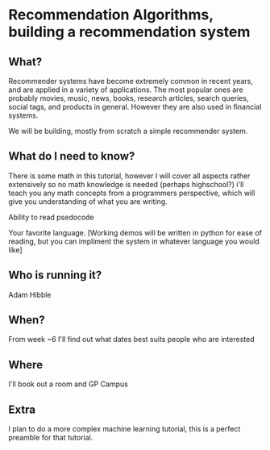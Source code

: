 # Recommendation Algorithms, building a recommendation system

## What?

Recommender systems have become extremely common in recent years, and are applied in a variety of applications.
The most popular ones are probably movies, music, news, books, research articles, search queries, social tags, 
and products in general. However they are also used in financial systems.

We will be building, mostly from scratch a simple recommender system. 

## What do I need to know?

There is some math in this tutorial, however I will cover all aspects rather extensively so no math knowledge
is needed (perhaps highschool?) i'll teach you any math concepts from a programmers perspective, which will give you 
understanding of what you are writing. 

Ability to read psedocode

Your favorite language. [Working demos will be written in python for ease of reading,
but you can impliment the system in whatever language you would like]

## Who is running it?

Adam Hibble

## When? 

From week ~6 I'll find out what dates best suits people who are interested

## Where

I'll book out a room and GP Campus

## Extra

I plan to do a more complex machine learning tutorial, this is a perfect preamble for that tutorial.

